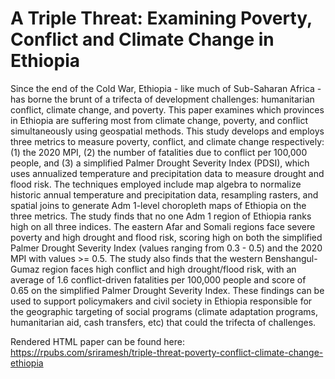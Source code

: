 # A Triple Threat: Examining Poverty, Conflict and Climate Change in Ethiopia
 Since the end of the Cold War, Ethiopia - like much of Sub-Saharan Africa - has borne the brunt of a trifecta of development challenges: humanitarian conflict, climate change, and poverty. This paper examines which provinces in Ethiopia are suffering most from climate change, poverty, and conflict simultaneously using geospatial methods. This study develops and employs three metrics to measure poverty, conflict, and climate change respectively: (1) the 2020 MPI, (2) the number of fatalities due to conflict per 100,000 people, and (3) a simplified Palmer Drought Severity Index (PDSI), which uses annualized temperature and precipitation data to measure drought and flood risk. The techniques employed include map algebra to normalize historic annual temperature and precipitation data, resampling rasters, and spatial joins to generate Adm 1-level choropleth maps of Ethiopia on the three metrics. The study finds that no one Adm 1 region of Ethiopia ranks high on all three indices. The eastern Afar and Somali regions face severe poverty and high drought and flood risk, scoring high on both the simplified Palmer Drought Severity Index (values ranging from 0.3 - 0.5) and the 2020 MPI with values >= 0.5. The study also finds that the western Benshangul-Gumaz region faces high conflict and high drought/flood risk, with an average of 1.6 conflict-driven fatalities per 100,000 people and score of 0.65 on the simplified Palmer Drought Severity Index. These findings can be used to support policymakers and civil society in Ethiopia responsible for the geographic targeting of social programs (climate adaptation programs, humanitarian aid, cash transfers, etc) that could the trifecta of challenges.
 
Rendered HTML paper can be found here: https://rpubs.com/sriramesh/triple-threat-poverty-conflict-climate-change-ethiopia
